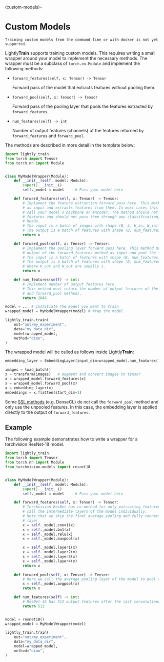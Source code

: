 (custom-models)=

# Custom Models

```{note}
Training custom models from the command line or with docker is not yet supported.
```

Lightly**Train** supports training custom models. This requires writing a small wrapper
around your model to implement the necessary methods. The wrapper must be a subclass
of `torch.nn.Module` and implement the following methods:

- `forward_features(self, x: Tensor) -> Tensor`

  Forward pass of the model that extracts features without pooling them.

- `forward_pool(self, x: Tensor) -> Tensor`

  Forward pass of the pooling layer that pools the features extracted by
  `forward_features`.

- `num_features(self) -> int`

  Number of output features (channels) of the features returned by `forward_features`
  and `forward_pool`.

The methods are described in more detail in the template below:

```python
import lightly_train
from torch import Tensor
from torch.nn import Module


class MyModelWrapper(Module):
    def __init__(self, model: Module):
        super().__init__()
        self._model = model     # Pass your model here

    def forward_features(self, x: Tensor) -> Tensor:
        # Implement the feature extraction forward pass here. This method takes images
        # as input and extracts features from them. In most cases this method should
        # call your model's backbone or encoder. The method should not pool the final
        # features and should not pass them through any classification/detection/etc.
        # heads.
        # The input is a batch of images with shape (B, 3, H_in, W_in).
        # The output is a batch of features with shape (B, num_features, H_out, W_out).
        return x

    def forward_pool(self, x: Tensor) -> Tensor:
        # Implement the pooling layer forward pass here. This method must take the
        # output of the forward_features method as input and pool the features.
        # The input is a batch of features with shape (B, num_features, H_in, W_in).
        # The output is a batch of features with shape (B, num_features, H_out, W_out).
        # Where H_out and W_out are usually 1.
        return x

    def num_features(self) -> int:
        # Implement number of output features here. 
        # This method must return the number of output features of the forward_features
        # and forward_pool methods.
        return 2048

model = ... # Instatiate the model you want to train
wrapped_model = MyModelWrapper(model) # Wrap the model

lightly_train.train(
    out="out/my_experiment",
    data="my_data_dir",
    model=wrapped_model,
    method="dino",
)
```

The wrapped model will be called as follows inside Lightly**Train**:

```python
embedding_layer = EmbeddingLayer(input_dim=wrapped_model.num_features())

images = load_batch()
x = transform(images)   # Augment and convert images to tensor
x = wrapped_model.forward_features(x)
x = wrapped_model.forward_pool(x)
x = embedding_layer(x)
embeddings = x.flatten(start_dim=1)
```

Some [SSL methods](#methods) (e.g. DenseCL) do not call the `forward_pool` method and
only use the unpooled features. In this case, the embedding layer is applied directly to
the output of `forward_features`.

## Example

The following example demonstrates how to write a wrapper for a torchvision ResNet-18
model.

```python
import lightly_train
from torch import Tensor
from torch.nn import Module
from torchvision.models import resnet18


class MyModelWrapper(Module):
    def __init__(self, model: Module):
        super().__init__()
        self._model = model     # Pass your model here

    def forward_features(self, x: Tensor) -> Tensor:
        # Torchvision ResNet has no method for only extracting features. We have to
        # call the intermediate layers of the model individually.
        # Note that we skip the final average pooling and fully connected classification
        # layer.
        x = self._model.conv1(x)
        x = self._model.bn1(x)
        x = self._model.relu(x)
        x = self._model.maxpool(x)

        x = self._model.layer1(x)
        x = self._model.layer2(x)
        x = self._model.layer3(x)
        x = self._model.layer4(x)
        return x
    
    def forward_pool(self, x: Tensor) -> Tensor:
        # Here we call the average pooling layer of the model to pool the features.
        x = self._model.avgpool(x)
        return x

    def num_features(self) -> int:
        # ResNet-18 has 512 output features after the last convolutional layer.
        return 512


model = resnet18()
wrapped_model = MyModelWrapper(model)

lightly_train.train(
    out="out/my_experiment",
    data="my_data_dir",
    model=wrapped_model,
    method="dino",
)
```
